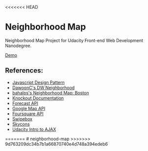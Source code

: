 <<<<<<< HEAD
<h1>Neighborhood Map</h1>
<p>Neighborhood Map Project for Udacity Front-end Web Development Nanodegree.</p>
<p><a href ="http://lei-clearsky.github.io/neighborhood-map-seperate-model/">Demo</a></p>
<h2>References:</h2>
<ul>
	<li><a href = "https://www.udacity.com/course/ud989">Javascript Design Pattern</a></li>
	<li><a href ="https://github.com/DawoonC/dw-neighborhood">DawoonC's DW Neighborhood</a></li>
	<li><a href="https://github.com/bahalps/frontend-nanodegree-neighborhood-map">bahalps's Neighborhood Map: Boston</a></li>
	<li><a href="http://knockoutjs.com/documentation/introduction.html">Knockout Documentation</a></li>
	<li><a href="https://developer.forecast.io/">Forecast API</a></li>
	<li><a href="https://developers.google.com/maps/documentation/javascript/tutorial">Google Map API</a></li>
	<li><a href="https://developer.foursquare.com/">Foursquare API</a></li>
	<li><a href="http://brutaldesign.github.io/swipebox/">Swipebox</a></li>
	<li><a href="http://darkskyapp.github.io/skycons/">Skycons</a></li>
	<li><a href="https://www.udacity.com/course/ud110">Udacity Intro to AJAX</a></li>
</ul>
=======
# neighborhood-map
>>>>>>> 9d763209dc34b7b1a66870740e4d748a394edeb6

